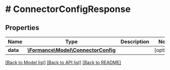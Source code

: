 # # ConnectorConfigResponse

## Properties

Name | Type | Description | Notes
------------ | ------------- | ------------- | -------------
**data** | [**\Formance\Model\ConnectorConfig**](ConnectorConfig.md) |  | [optional]

[[Back to Model list]](../../README.md#models) [[Back to API list]](../../README.md#endpoints) [[Back to README]](../../README.md)
